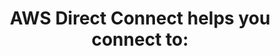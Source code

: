---
layout: answer
title: "AWS Direct Connect helps you connect to:"
blurb: "<p>This definition is from Amazon <q>VPC endpoint — Enables you to privately connect your VPC to supported AWS services and VPC endpoint services powered"
quid: 224
---